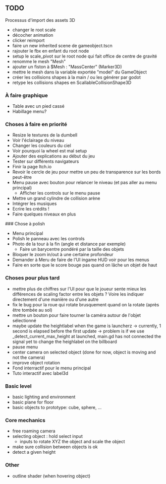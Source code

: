 ## TODO

Processus d'import des assets 3D
- changer le root scale
- décocher animation
- clicker reimport
- faire un new inherited scene de gameobject.tscn
- rajouter le fbx en enfant du root node
- setup le scale_pivot sur le root node qui fait office de centre de gravité
- renomme le mesh "Mesh"
- ajouter un fiston à $Mesh : "MassCenter" (Marker3D)
- mettre le mesh dans la variable exportée "model" du GameObject
- créer les collisions shapes à la main / ou les générer par godot
- retype les collisions shapes en ScallableCollisionShape3D


### À faire graphique
- Table avec un pied cassé
- Habillage menu?

### Choses à faire en priorité
- Resize le textures de la dumbell
- Voir l'éclairage du niveau
- Changer les couleurs du ciel
- Voir pourquoi la wheel est mal setup
- Ajouter des explications au début du jeu
- Tester sur différents navigateurs
- Finir la page Itch.io
- Revoir le cercle de jeu pour mettre un peu de transparence sur les bords peut-être
- Menu pause avec bouton pour relancer le niveau (et pas aller au menu principal)
	- Afficher les controls sur le menu pause
- Mettre un grand cylindre de collision arène
- Intégrer les musiques
- Ecrire les crédits !
- Faire quelques niveaux en plus

### Chose à polish
- Menu principal
- Polish le panneau avec les controls
- Photo de la tour à la fin (angle et distance par exemple)
	- Faire un barycentre pondéré par la taille des objets
- Bloquer le zoom in/out à une certaine profondeur
- Demander à Meru de faire de l'UI ingame HUD voir pour les menus
- Faire en sorte que le score bouge pas quand on lâche un objet de haut


### Choses pour plus tard
- mettre plus de chiffres sur l'UI pour que le joueur sente mieux les différences
	de scaling factor entre les objets ? Voire les indiquer directement d'une
	manière ou d'une autre
- fix le bug pour la roue qui rotate brusquement quand on la rotate (après être tombée au sol)
- mettre un bouton pour faire tourner la caméra autour de l'objet sélectionné
- maybe update the heightlabel when the game is launcherz
	-> currently, 1 second is elapsed before the first update
	-> problem is if we use _detect_current_max_height at launched,
	main.gd has not connected the signal yet to change the heighlabel on the billboard
- pause menu
- center camera on selected object (done for now, object is moving and not the camera)
- improve object rotation
- Fond interractif pour le menu principal
- Tuto interactif avec label3d


### Basic level
- basic lighting and environment
- basic plane for floor
- basic objects to prototype: cube, sphere, ...

### Core mechanics
- free roaming camera
- selecting object : hold select input
	- inputs to rotate XYZ the object and scale the object
- make sure collision between objects is ok
- detect a given height

### Other
- outline shader (when hovering object)
